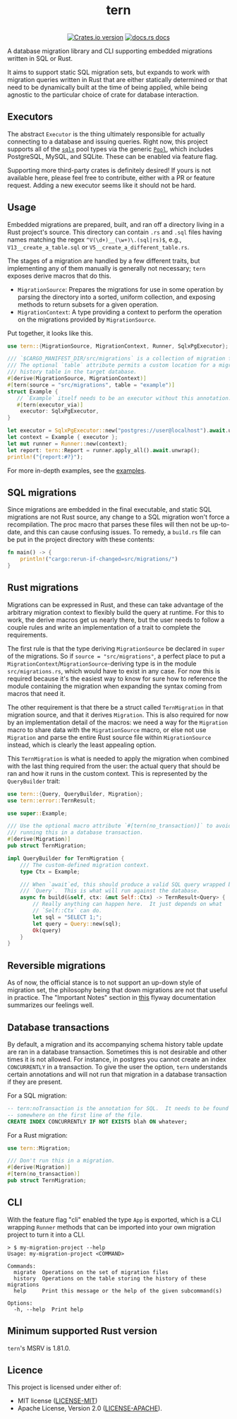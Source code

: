 <h1 align="center">tern</h1>
<br />
<div align="center">
  <!-- Version -->
  <a href="https://crates.io/crates/tern">
    <img src="https://img.shields.io/crates/v/tern.svg?style=flat-square"
    alt="Crates.io version" /></a>
  <!-- Docs -->
  <a href="https://docs.rs/tern">
    <img src="https://img.shields.io/badge/docs-latest-blue.svg?style=flat-square" alt="docs.rs docs" /></a>
</div>

<!-- cargo-rdme start -->

A database migration library and CLI supporting embedded migrations written
in SQL or Rust.

It aims to support static SQL migration sets, but expands to work with
migration queries written in Rust that are either statically determined or
that need to be dynamically built at the time of being applied, while
being agnostic to the particular choice of crate for database interaction.

## Executors

The abstract `Executor` is the thing ultimately responsible for actually
connecting to a database and issuing queries.  Right now, this project
supports all of the [`sqlx`][sqlx-repo] pool types via the generic
[`Pool`][sqlx-pool], which includes PostgreSQL, MySQL, and SQLite. These can
be enabled via feature flag.

Supporting more third-party crates is definitely desired!  If yours is not
available here, please feel free to contribute, either with a PR or feature
request.  Adding a new executor seems like it should not be hard.

## Usage

Embedded migrations are prepared, built, and ran off a directory living in
a Rust project's source.  This directory can contain `.rs` and `.sql` files
having names matching the regex `^V(\d+)__(\w+)\.(sql|rs)$`, e.g.,
`V13__create_a_table.sql` or `V5__create_a_different_table.rs`.

The stages of a migration are handled by a few different traits, but
implementing any of them manually is generally not necessary; `tern` exposes
derive macros that do this.

* `MigrationSource`: Prepares the migrations for use in some operation by
  parsing the directory into a sorted, uniform collection, and exposing
  methods to return subsets for a given operation.
* `MigrationContext`: A type providing a context to perform the operation
  on the migrations provided by `MigrationSource`.

Put together, it looks like this.

```rust
use tern::{MigrationSource, MigrationContext, Runner, SqlxPgExecutor};

/// `$CARGO_MANIFEST_DIR/src/migrations` is a collection of migration files.
/// The optional `table` attribute permits a custom location for a migration
/// history table in the target database.
#[derive(MigrationSource, MigrationContext)]
#[tern(source = "src/migrations", table = "example")]
struct Example {
   // `Example` itself needs to be an executor without this annotation.
   #[tern(executor_via)]
    executor: SqlxPgExecutor,
}

let executor = SqlxPgExecutor::new("postgres://user@localhost").await.unwrap();
let context = Example { executor };
let mut runner = Runner::new(context);
let report: tern::Report = runner.apply_all().await.unwrap();
println!("{report:#?}");

```

For more in-depth examples, see the [examples][examples-repo].

## SQL migrations

Since migrations are embedded in the final executable, and static SQL
migrations are not Rust source, any change to a SQL migration won't force
a recompilation.  The proc macro that parses these files will then not be
up-to-date, and this can cause confusing issues.  To remedy, a `build.rs`
file can be put in the project directory with these contents:

```rust
fn main() -> {
    println!("cargo:rerun-if-changed=src/migrations/")
}
```

## Rust migrations

Migrations can be expressed in Rust, and these can take advantage of the
arbitrary migration context to flexibly build the query at runtime.  For
this to work, the derive macros get us nearly there, but the user needs to
follow a couple rules and write an implementation of a trait to complete the
requirements.

The first rule is that the type deriving `MigrationSource` be declared in
`super` of the migrations.  So if `source = "src/migrations"`, a perfect
place to put a `MigrationContext`/`MigrationSource`-deriving type is in the
module `src/migrations.rs`, which would have to exist in any case. For now
this is required because it's the easiest way to know for sure how to
reference the module containing the migration when expanding the syntax
coming from macros that need it.

The other requirement is that there be a struct called `TernMigration` in
that migration source, and that it derives `Migration`.  This is also
required for now by an implementation detail of the macros: we need a way
for the `Migration` macro to share data with the `MigrationSource` macro,
or else not use `Migration` and parse the entire Rust source file within
`MigrationSource` instead, which is clearly the least appealing option.

This `TernMigration` is what is needed to apply the migration when combined
with the last thing required from the user: the actual query that should be
ran and how it runs in the custom context.  This is represented by the
`QueryBuilder` trait:

```rust
use tern::{Query, QueryBuilder, Migration};
use tern::error::TernResult;

use super::Example;

/// Use the optional macro attribute `#[tern(no_transaction)]` to avoid
/// running this in a database transaction.
#[derive(Migration)]
pub struct TernMigration;

impl QueryBuilder for TernMigration {
    /// The custom-defined migration context.
    type Ctx = Example;

    /// When `await`ed, this should produce a valid SQL query wrapped by
    /// `Query`.  This is what will run against the database.
    async fn build(&self, ctx: &mut Self::Ctx) -> TernResult<Query> {
        // Really anything can happen here.  It just depends on what
        // `Self::Ctx` can do.
        let sql = "SELECT 1;";
        let query = Query::new(sql);
        Ok(query)
    }
}
```

## Reversible migrations

As of now, the official stance is to not support an up-down style of
migration set, the philosophy being that down migrations are not that useful
in practice. The "Important Notes" section in [this][flyway-undo] flyway
documentation summarizes our feelings well.

## Database transactions

By default, a migration and its accompanying schema history table update are
ran in a database transaction.  Sometimes this is not desirable and other
times it is not allowed.  For instance, in postgres you cannot create an
index `CONCURRENTLY` in a transaction.  To give the user the option, `tern`
understands certain annotations and will not run that migration in a
database transaction if they are present.

For a SQL migration:

```sql
-- tern:noTransaction is the annotation for SQL.  It needs to be found
-- somewhere on the first line of the file.
CREATE INDEX CONCURRENTLY IF NOT EXISTS blah ON whatever;
```

For a Rust migration:

```rust
use tern::Migration;

/// Don't run this in a migration.
#[derive(Migration)]
#[tern(no_transaction)]
pub struct TernMigration;
```

## CLI

With the feature flag "cli" enabled the type `App` is exported, which is a
CLI wrapping `Runner` methods that can be imported into your own migration
project to turn it into a CLI.

```terminal
> $ my-migration-project --help
Usage: my-migration-project <COMMAND>

Commands:
  migrate  Operations on the set of migration files
  history  Operations on the table storing the history of these migrations
  help     Print this message or the help of the given subcommand(s)

Options:
  -h, --help  Print help
```

[examples-repo]: https://github.com/quasi-coherent/tern/tree/master/examples
[sqlx-repo]: https://github.com/launchbadge/sqlx
[sqlx-pool]: https://docs.rs/sqlx/0.8.3/sqlx/struct.Pool.html
[flyway-undo]: https://documentation.red-gate.com/fd/migrations-184127470.html#Migrations-UndoMigrations

<!-- cargo-rdme end -->

## Minimum supported Rust version

`tern`'s MSRV is 1.81.0.

## Licence

This project is licensed under either of:
* MIT license ([LICENSE-MIT](./LICENSE-MIT))
* Apache License, Version 2.0 ([LICENSE-APACHE](./LICENSE-APACHE)).
